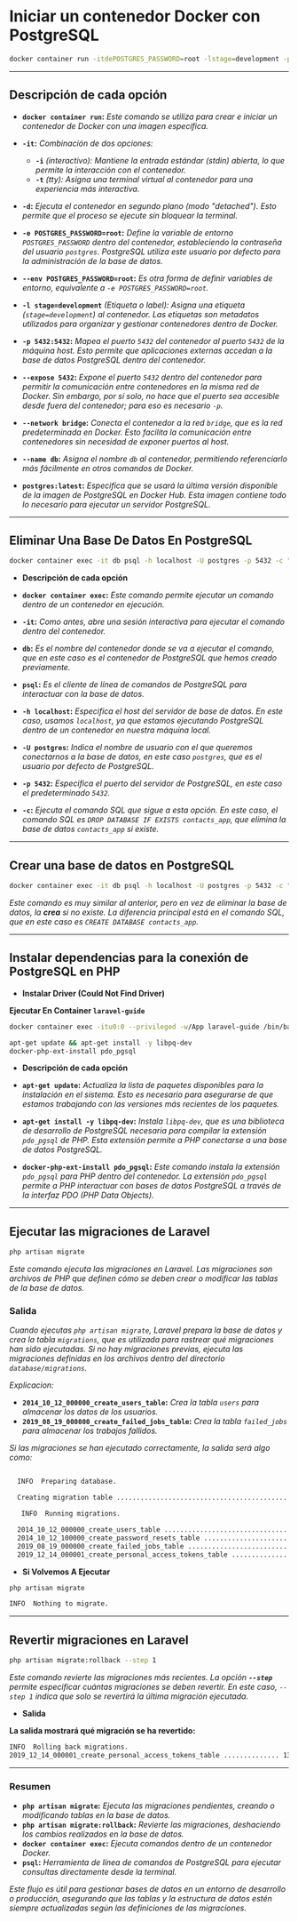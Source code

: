 <!-- Autor: Daniel Benjamin Perez Morales -->
<!-- GitHub: https://github.com/D4nitrix13 -->
<!-- GitLab: https://gitlab.com/D4nitrix13 -->
<!-- Correo electrónico: danielperezdev@proton.me -->

# **Iniciar un contenedor Docker con PostgreSQL**

```bash
docker container run -itdePOSTGRES_PASSWORD=root -lstage=development -p5432:5432 --expose 5432 --network bridge --name db postgres:latest
```

---

## **Descripción de cada opción**  

- **`docker container run`:** *Este comando se utiliza para crear e iniciar un contenedor de Docker con una imagen específica.*  

- **`-it`:** *Combinación de dos opciones:*  
  - **`-i`** *(interactivo): Mantiene la entrada estándar (stdin) abierta, lo que permite la interacción con el contenedor.*  
  - **`-t`** *(tty): Asigna una terminal virtual al contenedor para una experiencia más interactiva.*  

- **`-d`:** *Ejecuta el contenedor en segundo plano (modo "detached"). Esto permite que el proceso se ejecute sin bloquear la terminal.*  

- **`-e POSTGRES_PASSWORD=root`:** *Define la variable de entorno `POSTGRES_PASSWORD` dentro del contenedor, estableciendo la contraseña del usuario `postgres`. PostgreSQL utiliza este usuario por defecto para la administración de la base de datos.*  

- **`--env POSTGRES_PASSWORD=root`:** *Es otra forma de definir variables de entorno, equivalente a `-e POSTGRES_PASSWORD=root`.*  

- **`-l stage=development`** *(Etiqueta o label):* *Asigna una etiqueta (`stage=development`) al contenedor. Las etiquetas son metadatos utilizados para organizar y gestionar contenedores dentro de Docker.*  

- **`-p 5432:5432`:** *Mapea el puerto `5432` del contenedor al puerto `5432` de la máquina host. Esto permite que aplicaciones externas accedan a la base de datos PostgreSQL dentro del contenedor.*  

- **`--expose 5432`:** *Expone el puerto `5432` dentro del contenedor para permitir la comunicación entre contenedores en la misma red de Docker. Sin embargo, por sí solo, no hace que el puerto sea accesible desde fuera del contenedor; para eso es necesario `-p`.*  

- **`--network bridge`:** *Conecta el contenedor a la red `bridge`, que es la red predeterminada en Docker. Esto facilita la comunicación entre contenedores sin necesidad de exponer puertos al host.*  

- **`--name db`:** *Asigna el nombre `db` al contenedor, permitiendo referenciarlo más fácilmente en otros comandos de Docker.*  

- **`postgres:latest`:** *Especifica que se usará la última versión disponible de la imagen de PostgreSQL en Docker Hub. Esta imagen contiene todo lo necesario para ejecutar un servidor PostgreSQL.*  

---

## **Eliminar Una Base De Datos En PostgreSQL**

```bash
docker container exec -it db psql -h localhost -U postgres -p 5432 -c "DROP DATABASE IF EXISTS contacts_app"
```

- **Descripción de cada opción**

- **`docker container exec`:** *Este comando permite ejecutar un comando dentro de un contenedor en ejecución.*
  
- **`-it`:** *Como antes, abre una sesión interactiva para ejecutar el comando dentro del contenedor.*
  
- **`db`:** *Es el nombre del contenedor donde se va a ejecutar el comando, que en este caso es el contenedor de PostgreSQL que hemos creado previamente.*

- **`psql`:** *Es el cliente de línea de comandos de PostgreSQL para interactuar con la base de datos.*
  
- **`-h localhost`:** *Especifica el host del servidor de base de datos. En este caso, usamos `localhost`, ya que estamos ejecutando PostgreSQL dentro de un contenedor en nuestra máquina local.*

- **`-U postgres`:** *Indica el nombre de usuario con el que queremos conectarnos a la base de datos, en este caso `postgres`, que es el usuario por defecto de PostgreSQL.*

- **`-p 5432`:** *Especifica el puerto del servidor de PostgreSQL, en este caso el predeterminado `5432`.*

- **`-c`:** *Ejecuta el comando SQL que sigue a esta opción. En este caso, el comando SQL es `DROP DATABASE IF EXISTS contacts_app`, que elimina la base de datos `contacts_app` si existe.*

---

## **Crear una base de datos en PostgreSQL**

```bash
docker container exec -it db psql -h localhost -U postgres -p 5432 -c "CREATE DATABASE contacts_app"
```

*Este comando es muy similar al anterior, pero en vez de eliminar la base de datos, la **crea** si no existe. La diferencia principal está en el comando SQL, que en este caso es `CREATE DATABASE contacts_app`.*

---

## **Instalar dependencias para la conexión de PostgreSQL en PHP**

- **Instalar Driver (Could Not Find Driver)**

**Ejecutar En Container `laravel-guide`**

```bash
docker container exec -itu0:0 --privileged -w/App laravel-guide /bin/bash -plic "apt-get update && apt-get install -y libpq-dev && docker-php-ext-install pdo_pgsql"
```

```bash
apt-get update && apt-get install -y libpq-dev
docker-php-ext-install pdo_pgsql
```

- **Descripción de cada opción**

- **`apt-get update`:** *Actualiza la lista de paquetes disponibles para la instalación en el sistema. Esto es necesario para asegurarse de que estamos trabajando con las versiones más recientes de los paquetes.*
  
- **`apt-get install -y libpq-dev`:** *Instala `libpq-dev`, que es una biblioteca de desarrollo de PostgreSQL necesaria para compilar la extensión `pdo_pgsql` de PHP. Esta extensión permite a PHP conectarse a una base de datos PostgreSQL.*

- **`docker-php-ext-install pdo_pgsql`:** *Este comando instala la extensión `pdo_pgsql` para PHP dentro del contenedor. La extensión `pdo_pgsql` permite a PHP interactuar con bases de datos PostgreSQL a través de la interfaz PDO (PHP Data Objects).*

---

## **Ejecutar las migraciones de Laravel**

```bash
php artisan migrate
```

*Este comando ejecuta las migraciones en Laravel. Las migraciones son archivos de PHP que definen cómo se deben crear o modificar las tablas de la base de datos.*

### **Salida**

*Cuando ejecutas `php artisan migrate`, Laravel prepara la base de datos y crea la tabla `migrations`, que es utilizada para rastrear qué migraciones han sido ejecutadas. Si no hay migraciones previas, ejecuta las migraciones definidas en los archivos dentro del directorio `database/migrations`.*

*Explicacion:*

- **`2014_10_12_000000_create_users_table`:** *Crea la tabla `users` para almacenar los datos de los usuarios.*
- **`2019_08_19_000000_create_failed_jobs_table`:** *Crea la tabla `failed_jobs` para almacenar los trabajos fallidos.*

*Si las migraciones se han ejecutado correctamente, la salida será algo como:*

```bash

  INFO  Preparing database.

  Creating migration table .............................................................................................................. 16ms DONE

   INFO  Running migrations.

  2014_10_12_000000_create_users_table .................................................................................................. 13ms DONE
  2014_10_12_100000_create_password_resets_table ......................................................................................... 8ms DONE
  2019_08_19_000000_create_failed_jobs_table ............................................................................................. 7ms DONE
  2019_12_14_000001_create_personal_access_tokens_table .................................................................................. 6ms DONE
```

- **Si Volvemos A Ejecutar**

```bash
php artisan migrate
```

```bash
INFO  Nothing to migrate.
```

---

## **Revertir migraciones en Laravel**

```bash
php artisan migrate:rollback --step 1
```

*Este comando revierte las migraciones más recientes. La opción **`--step`** permite especificar cuántas migraciones se deben revertir. En este caso, `--step 1` indica que solo se revertirá la última migración ejecutada.*

- **Salida**

**La salida mostrará qué migración se ha revertido:**

```bash
INFO  Rolling back migrations.
2019_12_14_000001_create_personal_access_tokens_table .............. 13ms DONE
```

---

### **Resumen**

- **`php artisan migrate`:** *Ejecuta las migraciones pendientes, creando o modificando tablas en la base de datos.*
- **`php artisan migrate:rollback`:** *Revierte las migraciones, deshaciendo los cambios realizados en la base de datos.*
- **`docker container exec`:** *Ejecuta comandos dentro de un contenedor Docker.*
- **`psql`:** *Herramienta de línea de comandos de PostgreSQL para ejecutar consultas directamente desde la terminal.*

*Este flujo es útil para gestionar bases de datos en un entorno de desarrollo o producción, asegurando que las tablas y la estructura de datos estén siempre actualizadas según las definiciones de las migraciones.*
